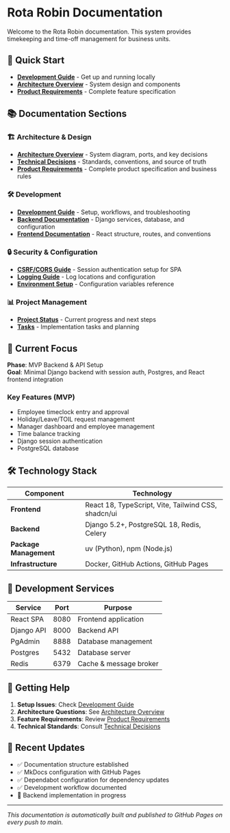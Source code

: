 # Rota Robin Documentation

Welcome to the Rota Robin documentation. This system provides timekeeping and time-off management for business units.

## 🚀 Quick Start

- **[Development Guide](development.md)** - Get up and running locally
- **[Architecture Overview](architecture.md)** - System design and components
- **[Product Requirements](prd.md)** - Complete feature specification

## 📚 Documentation Sections

### 🏗️ Architecture & Design

- **[Architecture Overview](architecture.md)** - System diagram, ports, and key decisions
- **[Technical Decisions](technical.md)** - Standards, conventions, and source of truth
- **[Product Requirements](prd.md)** - Complete product specification and business rules

### 🛠️ Development

- **[Development Guide](development.md)** - Setup, workflows, and troubleshooting
- **[Backend Documentation](backend.md)** - Django services, database, and configuration
- **[Frontend Documentation](frontend.md)** - React structure, routes, and conventions

### 🔒 Security & Configuration

- **[CSRF/CORS Guide](csrf-cors.md)** - Session authentication setup for SPA
- **[Logging Guide](logging.md)** - Log locations and configuration
- **[Environment Setup](.env.sample)** - Configuration variables reference

### 📊 Project Management

- **[Project Status](status.md)** - Current progress and next steps
- **[Tasks](tasks.md)** - Implementation tasks and planning

## 🎯 Current Focus

**Phase**: MVP Backend & API Setup  
**Goal**: Minimal Django backend with session auth, Postgres, and React frontend integration

### Key Features (MVP)

- Employee timeclock entry and approval
- Holiday/Leave/TOIL request management
- Manager dashboard and employee management
- Time balance tracking
- Django session authentication
- PostgreSQL database

## 🛠️ Technology Stack

| Component              | Technology                                          |
| ---------------------- | --------------------------------------------------- |
| **Frontend**           | React 18, TypeScript, Vite, Tailwind CSS, shadcn/ui |
| **Backend**            | Django 5.2+, PostgreSQL 18, Redis, Celery           |
| **Package Management** | uv (Python), npm (Node.js)                          |
| **Infrastructure**     | Docker, GitHub Actions, GitHub Pages                |

## 🔧 Development Services

| Service    | Port | Purpose                |
| ---------- | ---- | ---------------------- |
| React SPA  | 8080 | Frontend application   |
| Django API | 8000 | Backend API            |
| PgAdmin    | 8888 | Database management    |
| Postgres   | 5432 | Database server        |
| Redis      | 6379 | Cache & message broker |

## 📖 Getting Help

1. **Setup Issues**: Check [Development Guide](development.md)
2. **Architecture Questions**: See [Architecture Overview](architecture.md)
3. **Feature Requirements**: Review [Product Requirements](prd.md)
4. **Technical Standards**: Consult [Technical Decisions](technical.md)

## 🔄 Recent Updates

- ✅ Documentation structure established
- ✅ MkDocs configuration with GitHub Pages
- ✅ Dependabot configuration for dependency updates
- ✅ Development workflow documented
- 🔄 Backend implementation in progress

---

_This documentation is automatically built and published to GitHub Pages on every push to main._

